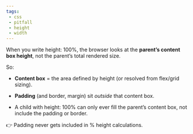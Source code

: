 ```yaml
---
tags: 
 - css
 - pitfall
 - height
 - width
---
```


When you write height: 100%, the browser looks at the **parent’s content box height**, not the parent’s total rendered size.

So:

- **Content box** = the area defined by height (or resolved from flex/grid sizing).
    
- **Padding** (and border, margin) sit _outside_ that content box.
    
- A child with height: 100% can only ever fill the parent’s content box, not include the padding or border.
    

👉 Padding never gets included in % height calculations.